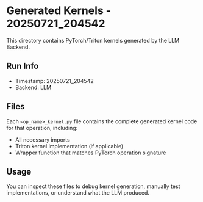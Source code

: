 # Generated Kernels - 20250721_204542

This directory contains PyTorch/Triton kernels generated by the LLM Backend.

## Run Info
- Timestamp: 20250721_204542
- Backend: LLM

## Files
Each `<op_name>_kernel.py` file contains the complete generated kernel code for that operation, including:
- All necessary imports
- Triton kernel implementation (if applicable)
- Wrapper function that matches PyTorch operation signature

## Usage
You can inspect these files to debug kernel generation, manually test implementations, or understand what the LLM produced.
